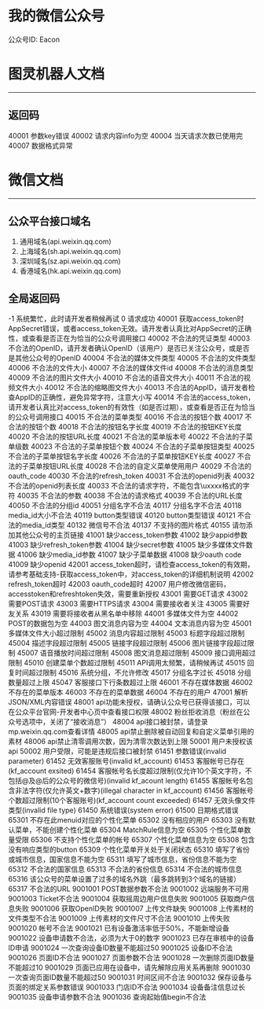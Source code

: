 # 我的微信公众号
公众号ID: Eacon

# 图灵机器人文档
----
## 返回码
40001	参数key错误
40002	请求内容info为空
40004	当天请求次数已使用完
40007	数据格式异常


# 微信文档
----
## 公众平台接口域名
1. 通用域名(api.weixin.qq.com)
2. 上海域名(sh.api.weixin.qq.com)
3. 深圳域名(sz.api.weixin.qq.com)
4. 香港域名(hk.api.weixin.qq.com)

## 全局返回码 
-1
系统繁忙，此时请开发者稍候再试
0
请求成功
40001
获取access_token时AppSecret错误，或者access_token无效。请开发者认真比对AppSecret的正确性，或查看是否正在为恰当的公众号调用接口
40002
不合法的凭证类型
40003
不合法的OpenID，请开发者确认OpenID（该用户）是否已关注公众号，或是否是其他公众号的OpenID
40004
不合法的媒体文件类型
40005
不合法的文件类型
40006
不合法的文件大小
40007
不合法的媒体文件id
40008
不合法的消息类型
40009
不合法的图片文件大小
40010
不合法的语音文件大小
40011
不合法的视频文件大小
40012
不合法的缩略图文件大小
40013
不合法的AppID，请开发者检查AppID的正确性，避免异常字符，注意大小写
40014
不合法的access_token，请开发者认真比对access_token的有效性（如是否过期），或查看是否正在为恰当的公众号调用接口
40015
不合法的菜单类型
40016
不合法的按钮个数
40017
不合法的按钮个数
40018
不合法的按钮名字长度
40019
不合法的按钮KEY长度
40020
不合法的按钮URL长度
40021
不合法的菜单版本号
40022
不合法的子菜单级数
40023
不合法的子菜单按钮个数
40024
不合法的子菜单按钮类型
40025
不合法的子菜单按钮名字长度
40026
不合法的子菜单按钮KEY长度
40027
不合法的子菜单按钮URL长度
40028
不合法的自定义菜单使用用户
40029
不合法的oauth_code
40030
不合法的refresh_token
40031
不合法的openid列表
40032
不合法的openid列表长度
40033
不合法的请求字符，不能包含\uxxxx格式的字符
40035
不合法的参数
40038
不合法的请求格式
40039
不合法的URL长度
40050
不合法的分组id
40051
分组名字不合法
40117
分组名字不合法
40118
media_id大小不合法
40119
button类型错误
40120
button类型错误
40121
不合法的media_id类型
40132
微信号不合法
40137
不支持的图片格式
40155
请勿添加其他公众号的主页链接
41001
缺少access_token参数
41002
缺少appid参数
41003
缺少refresh_token参数
41004
缺少secret参数
41005
缺少多媒体文件数据
41006
缺少media_id参数
41007
缺少子菜单数据
41008
缺少oauth code
41009
缺少openid
42001
access_token超时，请检查access_token的有效期，请参考基础支持-获取access_token中，对access_token的详细机制说明
42002
refresh_token超时
42003
oauth_code超时
42007
用户修改微信密码，accesstoken和refreshtoken失效，需要重新授权
43001
需要GET请求
43002
需要POST请求
43003
需要HTTPS请求
43004
需要接收者关注
43005
需要好友关系
43019
需要将接收者从黑名单中移除
44001
多媒体文件为空
44002
POST的数据包为空
44003
图文消息内容为空
44004
文本消息内容为空
45001
多媒体文件大小超过限制
45002
消息内容超过限制
45003
标题字段超过限制
45004
描述字段超过限制
45005
链接字段超过限制
45006
图片链接字段超过限制
45007
语音播放时间超过限制
45008
图文消息超过限制
45009
接口调用超过限制
45010
创建菜单个数超过限制
45011
API调用太频繁，请稍候再试
45015
回复时间超过限制
45016
系统分组，不允许修改
45017
分组名字过长
45018
分组数量超过上限
45047
客服接口下行条数超过上限
46001
不存在媒体数据
46002
不存在的菜单版本
46003
不存在的菜单数据
46004
不存在的用户
47001
解析JSON/XML内容错误
48001
api功能未授权，请确认公众号已获得该接口，可以在公众平台官网-开发者中心页中查看接口权限
48002
粉丝拒收消息（粉丝在公众号选项中，关闭了“接收消息”）
48004
api接口被封禁，请登录mp.weixin.qq.com查看详情
48005
api禁止删除被自动回复和自定义菜单引用的素材
48006
api禁止清零调用次数，因为清零次数达到上限
50001
用户未授权该api
50002
用户受限，可能是违规后接口被封禁
61451
参数错误(invalid parameter)
61452
无效客服账号(invalid kf_account)
61453
客服帐号已存在(kf_account exsited)
61454
客服帐号名长度超过限制(仅允许10个英文字符，不包括@及@后的公众号的微信号)(invalid   kf_acount length)
61455
客服帐号名包含非法字符(仅允许英文+数字)(illegal character in     kf_account)
61456
客服帐号个数超过限制(10个客服账号)(kf_account count exceeded)
61457
无效头像文件类型(invalid   file type)
61450
系统错误(system error)
61500
日期格式错误
65301
不存在此menuid对应的个性化菜单
65302
没有相应的用户
65303
没有默认菜单，不能创建个性化菜单
65304
MatchRule信息为空
65305
个性化菜单数量受限
65306
不支持个性化菜单的帐号
65307
个性化菜单信息为空
65308
包含没有响应类型的button
65309
个性化菜单开关处于关闭状态
65310
填写了省份或城市信息，国家信息不能为空
65311
填写了城市信息，省份信息不能为空
65312
不合法的国家信息
65313
不合法的省份信息
65314
不合法的城市信息
65316
该公众号的菜单设置了过多的域名外跳（最多跳转到3个域名的链接）
65317
不合法的URL
9001001
POST数据参数不合法
9001002
远端服务不可用
9001003
Ticket不合法
9001004
获取摇周边用户信息失败
9001005
获取商户信息失败
9001006
获取OpenID失败
9001007
上传文件缺失
9001008
上传素材的文件类型不合法
9001009
上传素材的文件尺寸不合法
9001010
上传失败
9001020
帐号不合法
9001021
已有设备激活率低于50%，不能新增设备
9001022
设备申请数不合法，必须为大于0的数字
9001023
已存在审核中的设备ID申请
9001024
一次查询设备ID数量不能超过50
9001025
设备ID不合法
9001026
页面ID不合法
9001027
页面参数不合法
9001028
一次删除页面ID数量不能超过10
9001029
页面已应用在设备中，请先解除应用关系再删除
9001030
一次查询页面ID数量不能超过50
9001031
时间区间不合法
9001032
保存设备与页面的绑定关系参数错误
9001033
门店ID不合法
9001034
设备备注信息过长
9001035
设备申请参数不合法
9001036
查询起始值begin不合法